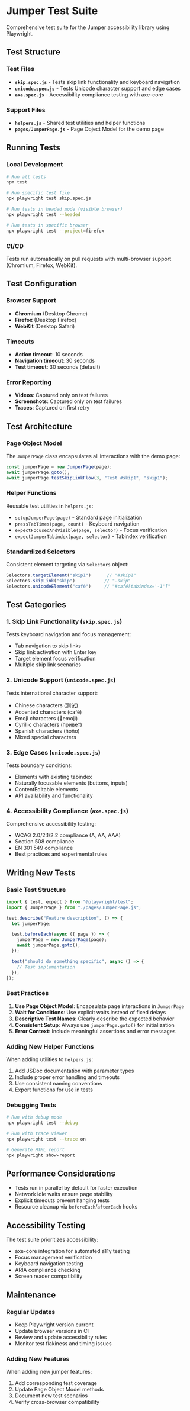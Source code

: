 # Jumper Test Suite

Comprehensive test suite for the Jumper accessibility library using Playwright.

## Test Structure

### Test Files

- **`skip.spec.js`** - Tests skip link functionality and keyboard navigation
- **`unicode.spec.js`** - Tests Unicode character support and edge cases  
- **`axe.spec.js`** - Accessibility compliance testing with axe-core

### Support Files

- **`helpers.js`** - Shared test utilities and helper functions
- **`pages/JumperPage.js`** - Page Object Model for the demo page

## Running Tests

### Local Development
```bash
# Run all tests
npm test

# Run specific test file
npx playwright test skip.spec.js

# Run tests in headed mode (visible browser)
npx playwright test --headed

# Run tests in specific browser
npx playwright test --project=firefox
```

### CI/CD
Tests run automatically on pull requests with multi-browser support (Chromium, Firefox, WebKit).

## Test Configuration

### Browser Support
- **Chromium** (Desktop Chrome)
- **Firefox** (Desktop Firefox) 
- **WebKit** (Desktop Safari)

### Timeouts
- **Action timeout**: 10 seconds
- **Navigation timeout**: 30 seconds
- **Test timeout**: 30 seconds (default)

### Error Reporting
- **Videos**: Captured only on test failures
- **Screenshots**: Captured only on test failures
- **Traces**: Captured on first retry

## Test Architecture

### Page Object Model
The `JumperPage` class encapsulates all interactions with the demo page:

```javascript
const jumperPage = new JumperPage(page);
await jumperPage.goto();
await jumperPage.testSkipLinkFlow(3, "Test #skip1", "skip1");
```

### Helper Functions
Reusable test utilities in `helpers.js`:

- `setupJumperPage(page)` - Standard page initialization
- `pressTabTimes(page, count)` - Keyboard navigation
- `expectFocusedAndVisible(page, selector)` - Focus verification
- `expectJumperTabindex(page, selector)` - Tabindex verification

### Standardized Selectors
Consistent element targeting via `Selectors` object:

```javascript
Selectors.targetElement("skip1")      // "#skip1"
Selectors.skipLink("skip")           // ".skip"
Selectors.unicodeElement("café")     // "#café[tabindex='-1']"
```

## Test Categories

### 1. Skip Link Functionality (`skip.spec.js`)
Tests keyboard navigation and focus management:
- Tab navigation to skip links
- Skip link activation with Enter key
- Target element focus verification
- Multiple skip link scenarios

### 2. Unicode Support (`unicode.spec.js`)
Tests international character support:
- Chinese characters (测试)
- Accented characters (café)
- Emoji characters (🚀emoji) 
- Cyrillic characters (привет)
- Spanish characters (ñoño)
- Mixed special characters

### 3. Edge Cases (`unicode.spec.js`)
Tests boundary conditions:
- Elements with existing tabindex
- Naturally focusable elements (buttons, inputs)
- ContentEditable elements
- API availability and functionality

### 4. Accessibility Compliance (`axe.spec.js`)
Comprehensive accessibility testing:
- WCAG 2.0/2.1/2.2 compliance (A, AA, AAA)
- Section 508 compliance
- EN 301 549 compliance
- Best practices and experimental rules

## Writing New Tests

### Basic Test Structure
```javascript
import { test, expect } from "@playwright/test";
import { JumperPage } from "./pages/JumperPage.js";

test.describe("Feature description", () => {
  let jumperPage;

  test.beforeEach(async ({ page }) => {
    jumperPage = new JumperPage(page);
    await jumperPage.goto();
  });

  test("should do something specific", async () => {
    // Test implementation
  });
});
```

### Best Practices

1. **Use Page Object Model**: Encapsulate page interactions in `JumperPage`
2. **Wait for Conditions**: Use explicit waits instead of fixed delays
3. **Descriptive Test Names**: Clearly describe the expected behavior
4. **Consistent Setup**: Always use `jumperPage.goto()` for initialization
5. **Error Context**: Include meaningful assertions and error messages

### Adding New Helper Functions

When adding utilities to `helpers.js`:

1. Add JSDoc documentation with parameter types
2. Include proper error handling and timeouts
3. Use consistent naming conventions
4. Export functions for use in tests

### Debugging Tests

```bash
# Run with debug mode
npx playwright test --debug

# Run with trace viewer
npx playwright test --trace on

# Generate HTML report
npx playwright show-report
```

## Performance Considerations

- Tests run in parallel by default for faster execution
- Network idle waits ensure page stability
- Explicit timeouts prevent hanging tests
- Resource cleanup via `beforeEach`/`afterEach` hooks

## Accessibility Testing

The test suite prioritizes accessibility:
- axe-core integration for automated a11y testing
- Focus management verification
- Keyboard navigation testing
- ARIA compliance checking
- Screen reader compatibility

## Maintenance

### Regular Updates
- Keep Playwright version current
- Update browser versions in CI
- Review and update accessibility rules
- Monitor test flakiness and timing issues

### Adding New Features
When adding new jumper features:
1. Add corresponding test coverage
2. Update Page Object Model methods
3. Document new test scenarios
4. Verify cross-browser compatibility